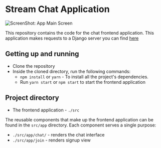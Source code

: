 # Stream Chat Application

![ScreenShot: App Main Screen](https://github.com/HackAfro/angular-stream-chat/blob/master/src/assets/chat-view.png)

This repository contains the code for the chat frontend application. This application makes requests to a Django server you can find [here](https://github.com/HackAfro/django-stream-server)

## Getting up and running

- Clone the repository
- Inside the cloned directory, run the following commands:
  - `npm install` or `yarn` - To install all the project's dependencies.
  - Run `yarn start` or `npm start` to start the frontend application

## Project directory

- The frontend application - `./src`

The reusable components that make up the frontend application can be found in the `src/app` directory. Each component serves a single purpose:

- `./src/app/chat/` - renders the chat interface
- `./src/app/join` - renders signup view
